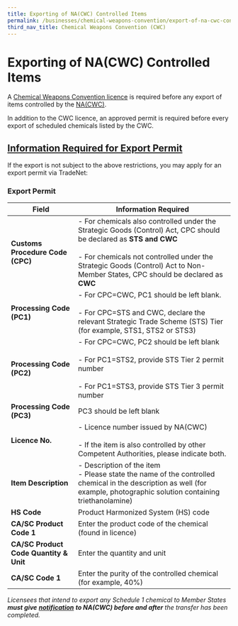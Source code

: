 ```yaml
---
title: Exporting of NA(CWC) Controlled Items
permalink: /businesses/chemical-weapons-convention/export-of-na-cwc-controlled-items
third_nav_title: Chemical Weapons Convention (CWC)
---
```


# Exporting of NA(CWC) Controlled Items

A  [Chemical Weapons Convention licence](https://www.customs.gov.sg/businesses/chemical-weapons-convention/licensing-requirements) is required before any export of items controlled by the  [NA(CWC)](https://www.customs.gov.sg/businesses/chemical-weapons-convention).

In addition to the CWC licence, an approved permit is required before every export of scheduled chemicals listed by the CWC.

## [**Information Required for Export Permit**](https://www.customs.gov.sg/businesses/chemical-weapons-convention/export-of-na-cwc-controlled-items#item-heading-0343aae5-37c9-4a2e-8a9b-7bb634ba878b)

If the export is not subject to the above restrictions, you may apply for an export permit via TradeNet:

### Export Permit
| Field | Information Required |
|--|--|
| **Customs Procedure Code (CPC)** | -   For chemicals also controlled under the Strategic Goods (Control) Act, CPC should be declared as **STS and CWC** <br><br> -   For chemicals not controlled under the Strategic Goods (Control) Act to Non-Member States, CPC should be declared as **CWC** |
| **Processing Code (PC1)** | -   For CPC=CWC, PC1 should be left blank. <br><br> -   For CPC=STS and CWC, declare the relevant Strategic Trade Scheme (STS) Tier (for example, STS1, STS2 or STS3) |
| **Processing Code (PC2)** | - For CPC=CWC, PC2 should be left blank <br><br> - For PC1=STS2, provide STS Tier 2 permit number <br><br> -   For PC1=STS3, provide STS Tier 3 permit number |
| **Processing Code (PC3)** | PC3 should be left blank |
| **Licence No.** | -   Licence number issued by NA(CWC) <br><br> -   If the item is also controlled by other Competent Authorities, please indicate both. |
| **Item Description** | -   Description of the item <br> -   Please state the name of the controlled chemical in the description as well (for example, photographic solution containing triethanolamine) |
| **HS Code** | Product Harmonized System (HS) code |
| **CA/SC Product Code 1** |  Enter the product code of the chemical (found in licence)|
| **CA/SC Product Code Quantity & Unit** | Enter the quantity and unit |
| **CA/SC Code 1** | Enter the purity of the controlled chemical (for example, 40%) |

*Licensees that intend to export any Schedule 1 chemical to Member States **must give** [**notification**](https://www.customs.gov.sg/businesses/chemical-weapons-convention/declarations/advanced-notification-on-transfer-of-schedule-1-chemicals) **to NA(CWC) before and after** the transfer has been completed.*

